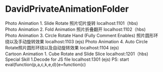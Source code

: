 # DavidPrivateAnimationFolder                                                                                                 
Photo Animation 1. Slide Rotate 照片切片旋转                                   localhost:1101（hbs)                             
Photo Animation 2. Fold Animation 照片折叠翻开                                 localhost:1102（hbs)  
Photo Animation 3. Circle Rotate Hand (Fully Comment Enables) 照片圆形环绕以及手动旋转效果         localhost:1103 (ejs)
Photo Animation 4. Auto Circle Rotate照片圆形环绕以及自动旋转效果                localhost:1104 (ejs)   
Cartoon Animation 1. Cube Rotate and Slide Slice                             localhost:1201（hbs)                              
Special Skill 1.Decode for JS file                                              localhost:1301 (ejs)
PS: start eval(function(p,a,c,k,e,d){e=function(c)
 
